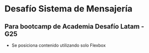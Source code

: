 # Desafío Sistema de Mensajería 

## Para bootcamp de Academia Desafío Latam - G25

* Se posiciona contenido utilizando solo Flexbox
